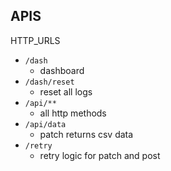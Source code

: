 ## APIS
HTTP_URLS

- `/dash` 
	- dashboard
- `/dash/reset`
	- reset all logs
- `/api/**`
	- all http methods
- `/api/data`
	- patch returns csv data
- `/retry`
	- retry logic for patch and post

